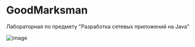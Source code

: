 # GoodMarksman
Лабораторная по предмету "Разработка сетевых приложений на Java"

![image](https://github.com/NikitaKorablev/GoodMarksman/assets/55401919/74c4c79a-2868-4683-9d15-f00b63a2efe9)
